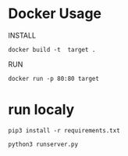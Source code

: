 # Docker Usage

INSTALL
```
docker build -t  target .
```

RUN
```
docker run -p 80:80 target 
```


# run localy

```
pip3 install -r requirements.txt
```

```
python3 runserver.py
```

